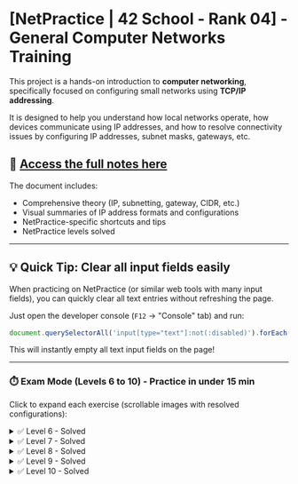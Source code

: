 # [NetPractice | 42 School - Rank 04] - General Computer Networks Training

This project is a hands-on introduction to **computer networking**, specifically focused on configuring small networks using **TCP/IP addressing**.

It is designed to help you understand how local networks operate, how devices communicate using IP addresses, and how to resolve connectivity issues by configuring IP addresses, subnet masks, gateways, etc.

## 📄 [Access the full notes here](/docs/NetPractice_lgandari.pdf)
The document includes:
- Comprehensive theory (IP, subnetting, gateway, CIDR, etc.)
- Visual summaries of IP address formats and configurations
- NetPractice-specific shortcuts and tips
- NetPractice levels solved

---

## 💡 Quick Tip: Clear all input fields easily

When practicing on NetPractice (or similar web tools with many input fields), you can quickly clear all text entries without refreshing the page.

Just open the developer console (`F12` → "Console" tab) and run:

```javascript
document.querySelectorAll('input[type="text"]:not(:disabled)').forEach(input => { input.value = ''; });
```
This will instantly empty all text input fields on the page!

---

### ⏱️ Exam Mode (Levels 6 to 10) - Practice in under 15 min
Click to expand each exercise (scrollable images with resolved configurations):

<details>
<summary>✅ Level 6 - Solved</summary>

![Level 6](/img/level6.png)

</details>

<details>
<summary>✅ Level 7 - Solved</summary>

![Level 7](/img/level7.png)

</details>

<details>
<summary>✅ Level 8 - Solved</summary>

![Level 8](/img/level8.png)

</details>

<details>
<summary>✅ Level 9 - Solved</summary>

![Level 9](/img/level9.png)

</details>

<details>
<summary>✅ Level 10 - Solved</summary>

![Level 10](/img/level10.png)

</details>
